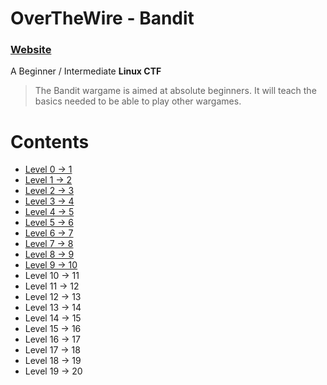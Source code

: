 # OverTheWire - Bandit

### [Website](https://overthewire.org/wargames/bandit/)

A Beginner / Intermediate **Linux CTF**

> The Bandit wargame is aimed at absolute beginners. It will teach the basics needed to be able to play other wargames.

Contents
======
* [Level 0 → 1](https://github.com/poodle/CTFs/tree/master/Bandit%20OverTheWire/Level%200-1)
* [Level 1 → 2](https://github.com/poodle/CTFs/tree/master/Bandit%20OverTheWire/Levels%201-10/Level%201-2)
* [Level 2 → 3](https://github.com/poodle/CTFs/tree/master/Bandit%20OverTheWire/Levels%201-10/Level%202-3)
* [Level 3 → 4](https://github.com/poodle/CTFs/tree/master/Bandit%20OverTheWire/Levels%201-10/Level%203-4)
* [Level 4 → 5](https://github.com/poodle/CTFs/tree/master/Bandit%20OverTheWire/Levels%201-10/Level%204-5)
* [Level 5 → 6](https://github.com/poodle/CTFs/tree/master/Bandit%20OverTheWire/Levels%201-10/Level%205-6)
* [Level 6 → 7](https://github.com/poodle/CTFs/tree/master/Bandit%20OverTheWire/Levels%201-10/Level%206-7)
* [Level 7 → 8](https://github.com/poodle/CTFs/tree/master/Bandit%20OverTheWire/Levels%201-10/Level%207-8)
* [Level 8 → 9](https://github.com/poodle/CTFs/tree/master/Bandit%20OverTheWire/Levels%201-10/Level%208-9)
* [Level 9 → 10](https://github.com/poodle/CTFs/tree/master/Bandit%20OverTheWire/Levels%201-10/Level%209-10)
* Level 10 -> 11
* Level 11 -> 12
* Level 12 -> 13
* Level 13 -> 14
* Level 14 -> 15
* Level 15 -> 16
* Level 16 -> 17
* Level 17 -> 18
* Level 18 -> 19
* Level 19 -> 20
